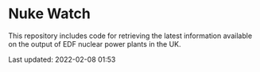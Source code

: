 # Nuke Watch

This repository includes code for retrieving the latest information available on the output of EDF nuclear power plants in the UK.

Last updated: 2022-02-08 01:53